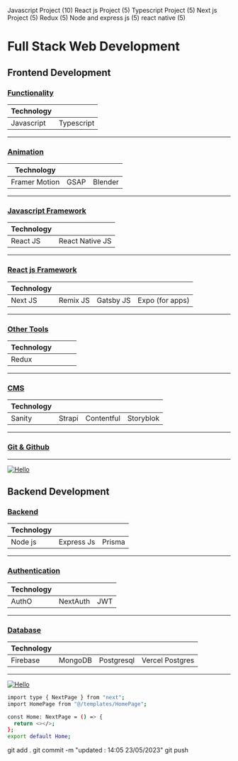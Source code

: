 Javascript Project (10)
React js Project (5)
Typescript Project (5)
Next js Project (5)
Redux (5)
Node and express js (5)
react native (5)

# Full Stack Web Development

## Frontend Development


### [Functionality](https://github.com/legendtemplate/roadmap-template/tree/main/1)

| Technology |            |
| ---------- | ---------- |
| Javascript | Typescript |

---

### [Animation](https://github.com/legendtemplate/roadmap-template/tree/main/2)

| Technology    |      |         |
| ------------- | ---- | ------- |
| Framer Motion | GSAP | Blender |

---

### [Javascript Framework](https://github.com/legendtemplate/roadmap-template/tree/main/3)

| Technology |                 |
| ---------- | --------------- |
| React JS   | React Native JS |

---

### [React js Framework](https://github.com/legendtemplate/roadmap-template/tree/main/4)

| Technology |          |           |                 |
| ---------- | -------- | --------- | --------------- |
| Next JS    | Remix JS | Gatsby JS | Expo (for apps) |

---

### [Other Tools](https://github.com/legendtemplate/roadmap-template/tree/main/5)

| Technology |     |     |     |
| ---------- | --- | --- | --- |
| Redux      |     |     |     |

---

### [CMS](https://github.com/legendtemplate/roadmap-template/tree/main/6)

| Technology |        |            |           |
| ---------- | ------ | ---------- | --------- |
| Sanity     | Strapi | Contentful | Storyblok |

---

### [Git & Github](https://education.github.com/git-cheat-sheet-education.pdf)

---

[![Hello](https://img.freepik.com/premium-vector/front-end-developer-typographic-header_277904-11487.jpg?w=2000)](https://github.com/legendtemplate/roadmap-template/tree/main/7-Frontendproject)

## Backend Development

### [Backend](https://github.com/legendtemplate/roadmap-template/tree/main/20)

| Technology |            |        |
| ---------- | ---------- | ------ |
| Node js    | Express Js | Prisma |

---

### [Authentication](https://github.com/legendtemplate/roadmap-template/tree/main/21)

| Technology |          |     |
| ---------- | -------- | --- |
| AuthO      | NextAuth | JWT |

---

### [Database](https://github.com/legendtemplate/roadmap-template/tree/main/22)

| Technology |         |            |                 |
| ---------- | ------- | ---------- | --------------- |
| Firebase   | MongoDB | Postgresql | Vercel Postgres |

---

[![Hello](https://cdn.hashnode.com/res/hashnode/image/upload/v1683963073446/b6da9f72-e6dc-465e-baa1-bf9520edd38c.png)](https://github.com/legendtemplate/roadmap-template/tree/main/30-Backendproject)
```bash
import type { NextPage } from "next";
import HomePage from "@/templates/HomePage";

const Home: NextPage = () => {
  return <></>;
};
export default Home;
```

git add .
git commit -m "updated : 14:05 23/05/2023"
git push
